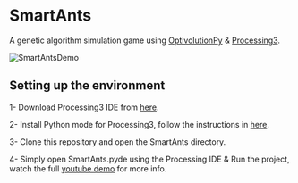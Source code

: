 # SmartAnts
A genetic algorithm simulation game using [OptivolutionPy](https://github.com/Mhmd-Hisham/OptivolutionPy) & [Processing3](https://processing.org/).

![SmartAntsDemo](https://raw.githubusercontent.com/Mhmd-Hisham/SmartAntsGA/master/SmartAnts.gif)



## Setting up the environment
  1- Download Processing3 IDE from [here](https://processing.org/download/).

  2- Install Python mode for Processing3, follow the instructions in [here](https://github.com/jdf/processing.py#python-mode-for-processing).
  
  3- Clone this repository and open the SmartAnts directory.

  4- Simply open SmartAnts.pyde using the Processing IDE & Run the project, watch the full [youtube demo](https://youtu.be/f1ZrNOkd1Zw) for more info.
